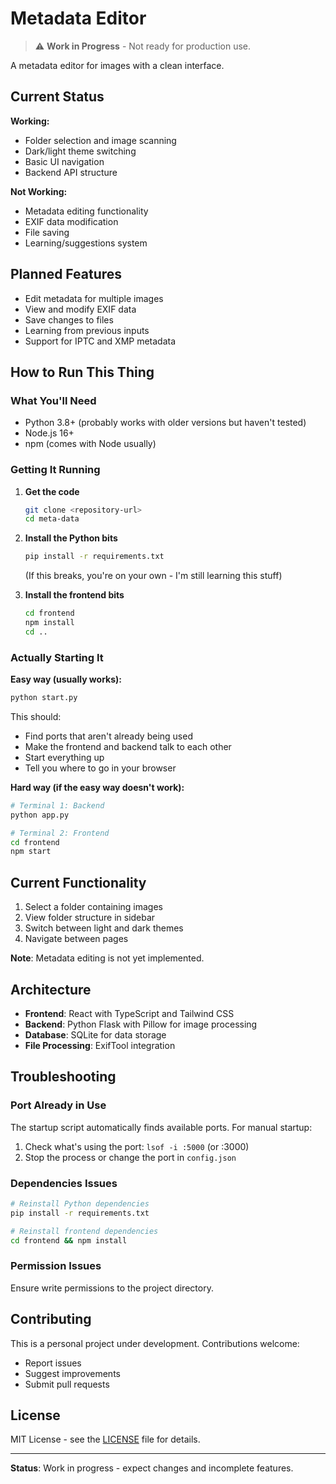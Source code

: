 # Metadata Editor

> ⚠️ **Work in Progress** - Not ready for production use.

A metadata editor for images with a clean interface.

## Current Status

**Working:**
- Folder selection and image scanning
- Dark/light theme switching
- Basic UI navigation
- Backend API structure

**Not Working:**
- Metadata editing functionality
- EXIF data modification
- File saving
- Learning/suggestions system

## Planned Features

- Edit metadata for multiple images
- View and modify EXIF data
- Save changes to files
- Learning from previous inputs
- Support for IPTC and XMP metadata

## How to Run This Thing

### What You'll Need

- Python 3.8+ (probably works with older versions but haven't tested)
- Node.js 16+ 
- npm (comes with Node usually)

### Getting It Running

1. **Get the code**
   ```bash
   git clone <repository-url>
   cd meta-data
   ```

2. **Install the Python bits**
   ```bash
   pip install -r requirements.txt
   ```
   (If this breaks, you're on your own - I'm still learning this stuff)

3. **Install the frontend bits**
   ```bash
   cd frontend
   npm install
   cd ..
   ```

### Actually Starting It

**Easy way (usually works):**
```bash
python start.py
```

This should:
- Find ports that aren't already being used
- Make the frontend and backend talk to each other
- Start everything up
- Tell you where to go in your browser

**Hard way (if the easy way doesn't work):**
```bash
# Terminal 1: Backend
python app.py

# Terminal 2: Frontend  
cd frontend
npm start
```

## Current Functionality

1. Select a folder containing images
2. View folder structure in sidebar
3. Switch between light and dark themes
4. Navigate between pages

**Note**: Metadata editing is not yet implemented.

## Architecture

- **Frontend**: React with TypeScript and Tailwind CSS
- **Backend**: Python Flask with Pillow for image processing
- **Database**: SQLite for data storage
- **File Processing**: ExifTool integration

## Troubleshooting

### Port Already in Use
The startup script automatically finds available ports. For manual startup:

1. Check what's using the port: `lsof -i :5000` (or :3000)
2. Stop the process or change the port in `config.json`

### Dependencies Issues
```bash
# Reinstall Python dependencies
pip install -r requirements.txt

# Reinstall frontend dependencies
cd frontend && npm install
```

### Permission Issues
Ensure write permissions to the project directory.

## Contributing

This is a personal project under development. Contributions welcome:
- Report issues
- Suggest improvements
- Submit pull requests

## License

MIT License - see the [LICENSE](LICENSE) file for details.

---

**Status**: Work in progress - expect changes and incomplete features. 